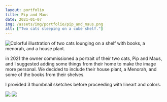 ```yaml
---
layout: portfolio
title: Pip and Maus
date: 2021-01-07
img: /assets/img/portfolio/pip_and_maus.png
alt: ["Two cats sleeping on a cube shelf."]
---
```



![Colorful illustration of two cats lounging on a shelf with books, a menorah, and a house plant.](http://www.danaamundsen.com/portfolio/client/pip_maus/pip_and_maus.png)

in 2021 the owner commissioned a portrait of their two cats, Pip and Maus, and I suggested adding some things from their home to make the image more personal. We decided to include their house plant, a Menorah, and some of the books from their shelves.

I provided 3 thumbnail sketches before proceeding with lineart and colors.

![](http://www.danaamundsen.com/portfolio/client/pip_maus/thumbnails1.jpg)
![](http://www.danaamundsen.com/portfolio/client/pip_maus/thumbnails2.png)
